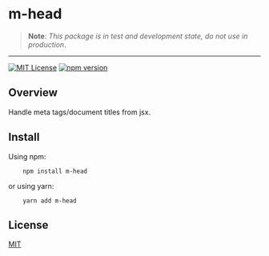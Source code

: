 # m-head
> **Note**: *This package is in test and development state, do not use in production*.
_____

[![MIT License][license-image]][LICENSE] [![npm version][npm-img]][npm]
## Overview
Handle meta tags/document titles from jsx.

## Install
Using npm:

```
    npm install m-head
```
or using yarn:

```
    yarn add m-head
```

License
-------

[MIT](/LICENSE)

[license-image]: https://img.shields.io/npm/l/format-message.svg
[LICENSE]: https://github.com/format-message/format-message/blob/master/LICENSE-MIT
[npm-img]: https://img.shields.io/npm/v/m-head.svg?style=flat
[npm]: https://www.npmjs.com/package/m-head
